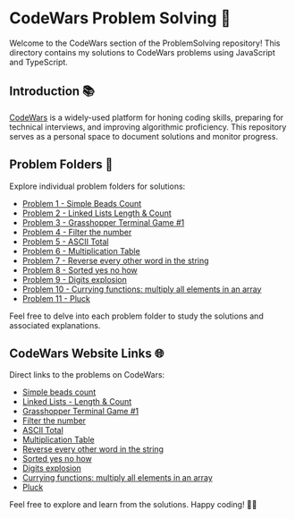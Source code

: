 # CodeWars Problem Solving 🚀

Welcome to the CodeWars section of the ProblemSolving repository! This directory contains my solutions to CodeWars problems using JavaScript and TypeScript.

## Introduction 📚

[CodeWars](https://codewars.com/) is a widely-used platform for honing coding skills, preparing for technical interviews, and improving algorithmic proficiency. This repository serves as a personal space to document solutions and monitor progress.

## Problem Folders 📁

Explore individual problem folders for solutions:

- [Problem 1 - Simple Beads Count](1-SimpleBeadsCount)
- [Problem 2 - Linked Lists Length & Count](2-LinkedLists-LengthAndCount)
- [Problem 3 - Grasshopper Terminal Game #1](3-GrasshopperTerminalGame1)
- [Problem 4 - Filter the number](4-FilterTheNumber)
- [Problem 5 - ASCII Total](5-ASCII_Total)
- [Problem 6 - Multiplication Table](6-Multiplication-Table)
- [Problem 7 - Reverse every other word in the string](7-Reverse-every-other-word-in-the-string)
- [Problem 8 - Sorted yes no how](8-Sorted-yes-no-how)
- [Problem 9 - Digits explosion](9-Digits-explosion)
- [Problem 10 - Currying functions: multiply all elements in an array](10-Currying-functions-multiply-all-elements-in-an-array)
- [Problem 11 - Pluck](11-Pluck)

Feel free to delve into each problem folder to study the solutions and associated explanations.

## CodeWars Website Links 🌐

Direct links to the problems on CodeWars:

- [Simple beads count](https://www.codewars.com/kata/58712dfa5c538b6fc7000569)
- [Linked Lists - Length & Count](https://www.codewars.com/kata/55beec7dd347078289000021)
- [Grasshopper Terminal Game #1](https://www.codewars.com/kata/55e8aba23d399a59500000ce)
- [Filter the number](https://www.codewars.com/kata/55b051fac50a3292a9000025)
- [ASCII Total](https://www.codewars.com/kata/572b6b2772a38bc1e700007a)
- [Multiplication Table](https://www.codewars.com/kata/534d2f5b5371ecf8d2000a08)
- [Reverse every other word in the string](https://www.codewars.com/kata/58d76854024c72c3e20000de)
- [Sorted yes no how](https://www.codewars.com/kata/580a4734d6df748060000045)
- [Digits explosion](https://www.codewars.com/kata/585b1fafe08bae9988000314)
- [Currying functions: multiply all elements in an array](https://www.codewars.com/kata/586909e4c66d18dd1800009b)
- [Pluck](https://www.codewars.com/kata/530017aac7c0f49926000084)


Feel free to explore and learn from the solutions. Happy coding! 🚴‍♂️
